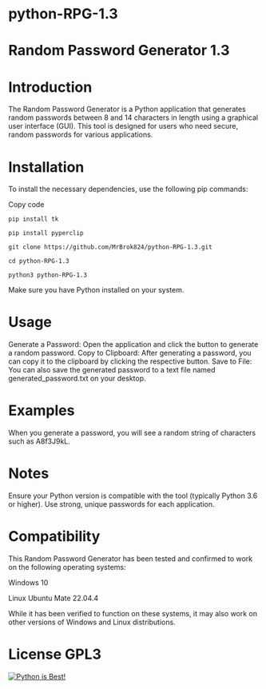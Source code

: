 # python-RPG-1.3

# Random Password Generator 1.3

# Introduction

The Random Password Generator is a Python application that generates random passwords between 8 and 14 characters in length using a graphical user interface (GUI). This tool is designed for users who need secure, random passwords for various applications.

# Installation

To install the necessary dependencies, use the following pip commands:

Copy code
```
pip install tk
```
```
pip install pyperclip
```
```
git clone https://github.com/MrBrok824/python-RPG-1.3.git
```
```
cd python-RPG-1.3
```
```
python3 python-RPG-1.3
```

Make sure you have Python installed on your system.

# Usage

Generate a Password: Open the application and click the button to generate a random password.
Copy to Clipboard: After generating a password, you can copy it to the clipboard by clicking the respective button.
Save to File: You can also save the generated password to a text file named generated_password.txt on your desktop.

# Examples
When you generate a password, you will see a random string of characters such as A8f3J9kL.

# Notes

Ensure your Python version is compatible with the tool (typically Python 3.6 or higher).
Use strong, unique passwords for each application.

# Compatibility
This Random Password Generator has been tested and confirmed to work on the following operating systems:

Windows 10

Linux Ubuntu Mate 22.04.4

While it has been verified to function on these systems, it may also work on other versions of Windows and Linux distributions. 

# License GPL3

[![Python is Best!](https://files.paluba.info/brok/slike/2024-04-20_220913.jpg)](https://www.python.org)
